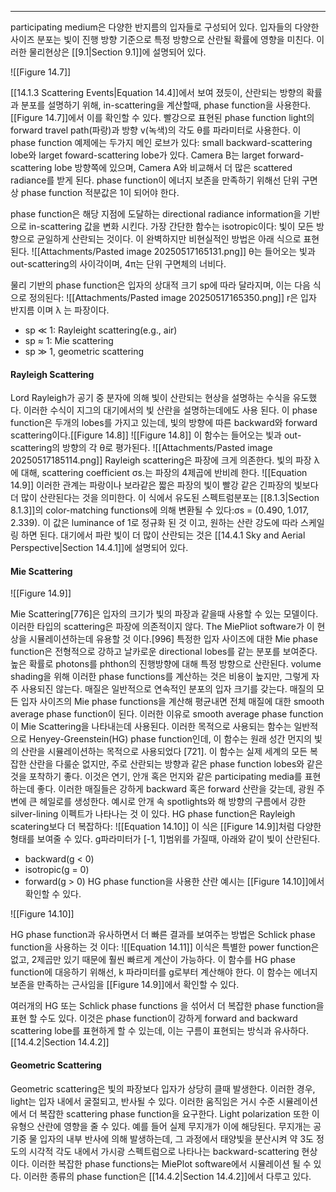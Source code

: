 ---
participating medium은 다양한 반지름의 입자들로 구성되어 있다.  입자들의 다양한 사이즈 분포는 빛이 진행 방향 기준으로 특정 방향으로 산란될 확률에 영향을 미친다. 이러한 물리현상은 [[9.1|Section 9.1]]에 설명되어 있다.

![[Figure 14.7]]

[[14.1.3 Scattering Events|Equation 14.4]]에서 보여 졌듯이, 산란되는 방향의 확률과 분포를 설명하기 위해, in-scattering을 계산할때, phase function을 사용한다. [[Figure 14.7]]에서 이를 확인할 수 있다. 빨강으로 표현된 phase function light의 forward travel path(파랑)과 방향 v(녹색)의 각도 θ를 파라미터로 사용한다. 이 phase function 예제에는 두가지 메인 로브가 있다: small backward-scattering lobe와 larget foward-scattering lobe가 있다.
Camera B는 larget forward-scattering lobe 방향쪽에 있으며, Camera A와 비교해서 더 많은 scattered radiance를 받게 된다. phase function이 에너지 보존을 만족하기 위해선 단위 구면상 phase function 적분값은 1이 되어야 한다.

phase function은 해당 지점에 도달하는 directional radiance information을 기반으로 in-scattering 값을 변화 시킨다. 가장 간단한 함수는 isotropic이다: 빛이 모든 방향으로 균일하게 산란되는 것이다. 이 완벽하지만 비현실적인 방법은 아래 식으로 표현된다.
![[Attachments/Pasted image 20250517165131.png]]
θ는 들어오는 빛과 out-scattering의 사이각이며, 4π는 단위 구면체의 너비다.

물리 기반의 phase function은 입자의 상대적 크기 sp에 따라 달라지며, 이는 다음 식으로 정의된다:
![[Attachments/Pasted image 20250517165350.png]]
r은 입자 반지름 이며 λ 는 파장이다.
- sp ≪ 1: Rayleight scattering(e.g., air)
- sp ≈ 1: Mie scattering
- sp ≫ 1, geometric scattering

#### Rayleigh Scattering
Lord Rayleigh가 공기 중 분자에 의해 빛이 산란되는 현상을 설명하는 수식을 유도했다. 이러한 수식이 지그의 대기에서의 빛 산란을 설명하는데에도 사용 된다. 이 phase function은 두개의 lobes를 가지고 있는데, 빛의 방향에 따른 backward와 forward scattering이다.[[Figure 14.8]]
![[Figure 14.8]]
이 함수는 들어오는 빛과 out-scattering의 방향의 각 θ로 평가된다.
![[Attachments/Pasted image 20250517185114.png]]
Rayleigh scattering은 파장에 크게 의존한다. 빛의 파장 λ에 대해, scattering coefficient σs.는 파장의 4제곱에 반비례 한다.
![[Equation 14.9]]
이러한 관계는 파랑이나 보라같은 짧은 파장의 빛이 빨강 같은 긴파장의 빛보다 더 많이 산란된다는 것을 의미한다. 이 식에서 유도된 스펙트럼분포는 [[8.1.3|Section 8.1.3]]의 color-matching functions에 의해 변환될 수 있다:σs = (0.490, 1.017, 2.339). 이 값은 luminance of 1로 정규화 된 것 이고, 원하는 산란 강도에 따라 스케일링 하면 된다. 대기에서 파란 빛이 더 많이 산란되는 것은 [[14.4.1 Sky and Aerial Perspective|Section 14.4.1]]에 설명되어 있다.

#### Mie Scattering
![[Figure 14.9]]

Mie Scattering\[776]은 입자의 크기가 빛의 파장과 같을때 사용할 수 있는 모델이다. 이러한 타입의 scattering은 파장에 의존적이지 않다. The MiePliot software가 이 현상을 시뮬레이션하는데 유용할 것 이다.\[996] 특정한 입자 사이즈에 대한 Mie phase function은 전형적으로 강하고 날카로운 directional lobes를 같는 분포를 보여준다. 높은 확률로 photons를 phthon의 진행방향에 대해 특정 방향으로 산란된다. volume shading을 위해 이러한 phase functions를 계산하는 것은 비용이 높지만, 그렇게 자주 사용되진 않는다. 매질은 일반적으로 연속적인 분포의 입자 크기를 갖는다. 매질의 모든 입자 사이즈의 Mie phase functions을 계산해 평균내면 전체 매질에 대한 smooth average phase function이 된다. 이러한 이유로 smooth average phase function이 Mie Scattering을 나타내는데 사용된다. 
이러한 목적으로 사용되는 함수는 일반적으로 Henyey-Greenstein(HG) phase function인데, 이 함수는 원래 성간 먼지의 빛의 산란을 시뮬레이션하는 목적으로 사용되었다 \[721].  이 함수는 실제 세계의 모든 복잡한 산란을 다룰순 없지만, 주로 산란되는 방향과 같은 phase function lobes와 같은 것을 포착하기 좋다. 이것은 연기, 안개 혹은 먼지와 같은 participating media를 표현하는데 좋다. 이러한 매질들은 강하게 backward 혹은 forward 산란을 갖는데, 광원 주변에 큰 헤일로를 생성한다. 예시로 안개 속 spotlights와  해 방향의 구름에서 강한 silver-lining 이펙트가 나타나는 것 이 있다.
HG phase function은 Rayleigh scatering보다 더 복잡하다:
![[Equation 14.10]]
이 식은 [[Figure 14.9]]처럼 다양한 형태를 보여줄 수 있다. g파라미터가 \[-1, 1]범위를 가질때, 아래와 같이 빛이 산란된다.
- backward(g < 0)
- isotropic(g = 0)
- forward(g > 0)
HG phase function을 사용한 산란 예시는 [[Figure 14.10]]에서 확인할 수 있다.

![[Figure 14.10]]

HG phase function과 유사하면서 더 빠른 결과를 보여주는 방법은 Schlick phase function을 사용하는 것 이다:
![[Equation 14.11]]
이식은 특별한 power function은 없고, 2제곱만 있기 때문에 훨씬 빠르게 계산이 가능하다. 이 함수를 HG phase function에 대응하기 위해선, k 파라미터를 g로부터 계산해야 한다. 이 함수는 에너지 보존을 만족하는 근사임을 [[Figure 14.9]]에서 확인할 수 있다.

여러개의 HG 또는 Schlick phase functions 을 섞어서 더 복잡한 phase function을 표현 할 수도 있다. 이것은 phase function이 강하게 forward and backward scattering lobe를 표현하게 할 수 있는데, 이는 구름이 표현되는 방식과 유사하다.[[14.4.2|Section 14.4.2]]

#### Geometric Scattering
Geometric scattering은 빛의 파장보다 입자가 상당히 클때 발생한다. 이러한 경우, light는 입자 내에서 굴절되고, 반사될 수 있다. 이러한 움직임은 거시 수준 시뮬레이션에서 더 복잡한 scattering phase function을 요구한다. Light polarization 또한 이 유형으 산란에 영향을 줄 수 있다. 예를 들어 실제 무지개가 이에 해당된다. 무지개는 공기중 물 입자의 내부 반사에 의해 발생하는데, 그 과정에서 태양빛을 분산시켜 약 3도 정도의 시각적 각도 내에서 가시광 스펙트럼으로 나타나는 backward-scattering 현상이다. 이러한 복잡한 phase functions는  MiePlot software에서 시뮬레이션 될 수 있다. 이러한 종류의 phase function은 [[14.4.2|Section 14.4.2]]에서 다루고 있다.